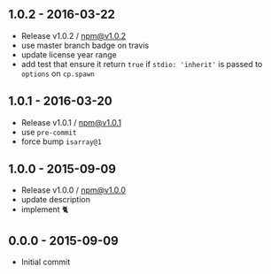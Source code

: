 

## 1.0.2 - 2016-03-22
- Release v1.0.2 / npm@v1.0.2
- use master branch badge on travis
- update license year range
- add test that ensure it return `true` if `stdio: 'inherit'` is passed to `options` on `cp.spawn`

## 1.0.1 - 2016-03-20
- Release v1.0.1 / npm@v1.0.1
- use `pre-commit`
- force bump `isarray@1`

## 1.0.0 - 2015-09-09
- Release v1.0.0 / npm@v1.0.0
- update description
- implement :cat2:

## 0.0.0 - 2015-09-09
- Initial commit